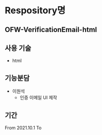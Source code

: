 # Respository명
OFW-VerificationEmail-html
---

## 사용 기술
- html

## 기능분담
- 이원석
  - 인증 이메일 UI 제작

## 기간
From 2021.10.1 To 
